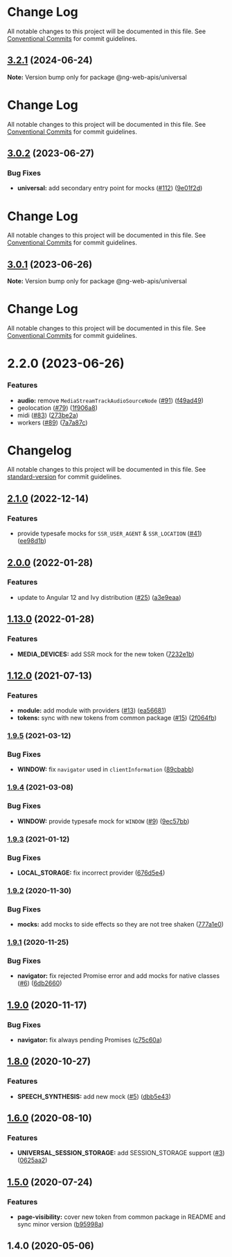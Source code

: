# Change Log

All notable changes to this project will be documented in this file. See
[Conventional Commits](https://conventionalcommits.org) for commit guidelines.

## [3.2.1](https://github.com/tinkoff/ng-web-apis/compare/@ng-web-apis/universal@3.0.2...@ng-web-apis/universal@3.2.1) (2024-06-24)

**Note:** Version bump only for package @ng-web-apis/universal

# Change Log

All notable changes to this project will be documented in this file. See
[Conventional Commits](https://conventionalcommits.org) for commit guidelines.

## [3.0.2](https://github.com/tinkoff/ng-web-apis/compare/@ng-web-apis/universal@3.0.1...@ng-web-apis/universal@3.0.2) (2023-06-27)

### Bug Fixes

- **universal:** add secondary entry point for mocks ([#112](https://github.com/tinkoff/ng-web-apis/issues/112))
  ([9e01f2d](https://github.com/tinkoff/ng-web-apis/commit/9e01f2d8bf2ee1ae2f1a87c5ab7560e23172ed63))

# Change Log

All notable changes to this project will be documented in this file. See
[Conventional Commits](https://conventionalcommits.org) for commit guidelines.

## [3.0.1](https://github.com/tinkoff/ng-web-apis/compare/@ng-web-apis/universal@3.0.0...@ng-web-apis/universal@3.0.1) (2023-06-26)

**Note:** Version bump only for package @ng-web-apis/universal

# Change Log

All notable changes to this project will be documented in this file. See
[Conventional Commits](https://conventionalcommits.org) for commit guidelines.

# 2.2.0 (2023-06-26)

### Features

- **audio:** remove `MediaStreamTrackAudioSourceNode` ([#91](https://github.com/tinkoff/ng-web-apis/issues/91))
  ([f49ad49](https://github.com/tinkoff/ng-web-apis/commit/f49ad4937f8bd376c4f439980cb3376c65f408d2))
- geolocation ([#79](https://github.com/tinkoff/ng-web-apis/issues/79))
  ([1f906a8](https://github.com/tinkoff/ng-web-apis/commit/1f906a8f439ccf31e7c55811889c15f204033c2e))
- midi ([#83](https://github.com/tinkoff/ng-web-apis/issues/83))
  ([273be2a](https://github.com/tinkoff/ng-web-apis/commit/273be2a946944c463ed475f4d91688cd0f7d8593))
- workers ([#89](https://github.com/tinkoff/ng-web-apis/issues/89))
  ([7a7a87c](https://github.com/tinkoff/ng-web-apis/commit/7a7a87c3762a19567af35eab7adbf60fd5b647a3))

# Changelog

All notable changes to this project will be documented in this file. See
[standard-version](https://github.com/conventional-changelog/standard-version) for commit guidelines.

## [2.1.0](https://github.com/ng-web-apis/universal/compare/v2.0.0...v2.1.0) (2022-12-14)

### Features

- provide typesafe mocks for `SSR_USER_AGENT` & `SSR_LOCATION`
  ([#41](https://github.com/ng-web-apis/universal/issues/41))
  ([ee98d1b](https://github.com/ng-web-apis/universal/commit/ee98d1b8cc6685947f8471d6733d5573f993815b))

## [2.0.0](https://github.com/ng-web-apis/universal/compare/v1.13.0...v2.0.0) (2022-01-28)

### Features

- update to Angular 12 and Ivy distribution ([#25](https://github.com/ng-web-apis/universal/issues/25))
  ([a3e9eaa](https://github.com/ng-web-apis/universal/commit/a3e9eaa63931141d9f78d4d8d326c77f26562f61))

## [1.13.0](https://github.com/ng-web-apis/universal/compare/v1.12.0...v1.13.0) (2022-01-28)

### Features

- **MEDIA_DEVICES:** add SSR mock for the new token
  ([7232e1b](https://github.com/ng-web-apis/universal/commit/7232e1b15d55941cd6d0b3fca8fb457719990547))

## [1.12.0](https://github.com/ng-web-apis/universal/compare/v1.9.5...v1.12.0) (2021-07-13)

### Features

- **module:** add module with providers ([#13](https://github.com/ng-web-apis/universal/issues/13))
  ([ea56681](https://github.com/ng-web-apis/universal/commit/ea566810063aa9673f36fe17e62b748356057dea))
- **tokens:** sync with new tokens from common package ([#15](https://github.com/ng-web-apis/universal/issues/15))
  ([2f064fb](https://github.com/ng-web-apis/universal/commit/2f064fb0c391b3d42c0bb197c84d16b7dbb54db2))

### [1.9.5](https://github.com/ng-web-apis/universal/compare/v1.9.4...v1.9.5) (2021-03-12)

### Bug Fixes

- **WINDOW:** fix `navigator` used in `clientInformation`
  ([89cbabb](https://github.com/ng-web-apis/universal/commit/89cbabb28ef01a5a18e5bf675b6fe3e58e7ef976))

### [1.9.4](https://github.com/ng-web-apis/universal/compare/v1.9.3...v1.9.4) (2021-03-08)

### Bug Fixes

- **WINDOW:** provide typesafe mock for `WINDOW` ([#9](https://github.com/ng-web-apis/universal/issues/9))
  ([9ec57bb](https://github.com/ng-web-apis/universal/commit/9ec57bb53171bcc8715afd3e87eb94dc59ea010b))

### [1.9.3](https://github.com/ng-web-apis/universal/compare/v1.9.2...v1.9.3) (2021-01-12)

### Bug Fixes

- **LOCAL_STORAGE:** fix incorrect provider
  ([676d5e4](https://github.com/ng-web-apis/universal/commit/676d5e46de22a864024ff8f7e2c835332460c3b8))

### [1.9.2](https://github.com/ng-web-apis/universal/compare/v1.9.1...v1.9.2) (2020-11-30)

### Bug Fixes

- **mocks:** add mocks to side effects so they are not tree shaken
  ([777a1e0](https://github.com/ng-web-apis/universal/commit/777a1e0b1969a2b8a7459de51c25fdadd12b8c53))

### [1.9.1](https://github.com/ng-web-apis/universal/compare/v1.9.0...v1.9.1) (2020-11-25)

### Bug Fixes

- **navigator:** fix rejected Promise error and add mocks for native classes
  ([#6](https://github.com/ng-web-apis/universal/issues/6))
  ([6db2660](https://github.com/ng-web-apis/universal/commit/6db2660a103053b844ba4790eaf73f0be79e42a1))

## [1.9.0](https://github.com/ng-web-apis/universal/compare/v1.8.0...v1.9.0) (2020-11-17)

### Bug Fixes

- **navigator:** fix always pending Promises
  ([c75c60a](https://github.com/ng-web-apis/universal/commit/c75c60ade5a9e6ae820fddca5260e594397d02e9))

## [1.8.0](https://github.com/ng-web-apis/universal/compare/v1.6.0...v1.8.0) (2020-10-27)

### Features

- **SPEECH_SYNTHESIS:** add new mock ([#5](https://github.com/ng-web-apis/universal/issues/5))
  ([dbb5e43](https://github.com/ng-web-apis/universal/commit/dbb5e43eae1364611e74ac40f74e7f504ad06634))

## [1.6.0](https://github.com/ng-web-apis/universal/compare/v1.5.0...v1.6.0) (2020-08-10)

### Features

- **UNIVERSAL_SESSION_STORAGE:** add SESSION_STORAGE support ([#3](https://github.com/ng-web-apis/universal/issues/3))
  ([0625aa2](https://github.com/ng-web-apis/universal/commit/0625aa20f225179927176d6958e9ecb56962c904))

## [1.5.0](https://github.com/ng-web-apis/universal/compare/v1.4.0...v1.5.0) (2020-07-24)

### Features

- **page-visibility:** cover new token from common package in README and sync minor version
  ([b95998a](https://github.com/ng-web-apis/universal/commit/b95998abf1aa6b8469631d43e7eb5a76a7765374))

## 1.4.0 (2020-05-06)
